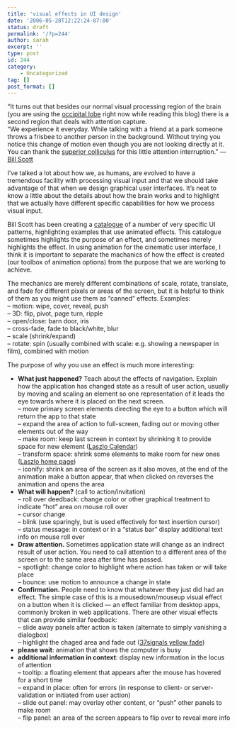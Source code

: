 ```yaml
---
title: 'visual effects in UI design'
date: '2006-05-28T12:22:24-07:00'
status: draft
permalink: '/?p=244'
author: sarah
excerpt: ''
type: post
id: 244
category:
    - Uncategorized
tag: []
post_format: []
---
```

“It turns out that besides our normal visual processing region of the brain (you are using the [occipital lobe](http://en.wikipedia.org/wiki/Occipital_lobe) right now while reading this blog) there is a second region that deals with attention capture.  
“We experience it everyday. While talking with a friend at a park someone throws a frisbee to another person in the background. Without trying you notice this change of motion even though you are not looking directly at it. You can thank the [superior colliculus](http://www.wayfinding.net/collicul.htm) for this little attention interruption.” — [Bill Scott](http://looksgoodworkswell.blogspot.com/2006/03/mind-hacking-visual-transi_114376913301122246.html)

I’ve talked a lot about how we, as humans, are evolved to have a tremendous facility with processing visual input and that we should take advantage of that when we design graphical user interfaces. It’s neat to know a little about the details about how the brain works and to highlight that we actually have different specific capabilities for how we process visual input.

Bill Scott has been creating a [catalogue](http://developer.yahoo.com/ypatterns/atoz.php) of a number of very specific UI patterns, highlighting examples that use animated effects. This catalogue sometimes highlights the purpose of an effect, and sometimes merely highlights the effect. In using animation for the cinematic user interface, I think it is important to separate the machanics of how the effect is created (our toolbox of animation options) from the purpose that we are working to achieve.

The mechanics are merely different combinations of scale, rotate, translate, and fade for different pixels or areas of the screen, but it is helpful to think of them as you might use them as “canned” effects. Examples:  
– motion: wipe, cover, reveal, push  
– 3D: flip, pivot, page turn, ripple  
– open/close: barn door, iris  
– cross-fade, fade to black/white, blur  
– scale (shrink/expand)  
– rotate: spin (usually combined with scale: e.g. showing a newspaper in film), combined with motion

The purpose of why you use an effect is much more interesting:

- **What just happened?** Teach about the effects of navigation. Explain how the application has changed state as a result of user action, usually by moving and scaling an element so one representation of it leads the eye towards where it is placed on the next screen.  
  – move primary screen elements directing the eye to a button which will return the app to that state  
  – expand the area of action to full-screen, fading out or moving other elements out of the way  
  – make room: keep last screen in context by shrinking it to provide space for new element ([Laszlo Calendar](http://www.laszlosystems.com/lps/sample-apps/calendar/calendar.lzo?lzt=html))  
  – transform space: shrink some elements to make room for new ones ([Laszlo home page](http://www.laszlosystems.com/))  
  – iconify: shrink an area of the screen as it also moves, at the end of the animation make a button appear, that when clicked on reverses the animation and opens the area
- **What will happen?** (call to action/invitation)  
  – roll over deedback: change color or other graphical treatment to indicate “hot” area on mouse roll over  
  – cursor change  
  – blink (use sparingly, but is used effectively for text insertion cursor)  
  – status message: in context or in a “status bar” display additional text info on mouse roll over
- **Draw attention.** Sometimes application state will change as an indirect result of user action. You need to call attention to a different area of the screen or to the same area after time has passed.  
  – spotlight: change color to highlight where action has taken or will take place  
  – bounce: use motion to announce a change in state
- **Confirmation.** People need to know that whatever they just did had an effect. The simple case of this is a mousedown/mouseup visual effect on a button when it is clicked — an effect familiar from desktop apps, commonly broken in web applications. There are other visual effects that can provide similar feedback:  
  – slide away panels after action is taken (alternate to simply vanishing a dialogbox)  
  – highlight the chaged area and fade out ([37signals yellow fade](http://www.37signals.com/svn/archives/000558.php))
- **please wait**: animation that shows the computer is busy
- **additional information in context**: display new information in the locus of attention  
  – tooltip: a floating element that appears after the mouse has hovered for a short time  
  – expand in place: often for errors (in response to client- or server-validation or initiated from user action)  
  – slide out panel: may overlay other content, or “push” other panels to make room  
  – flip panel: an area of the screen appears to flip over to reveal more info